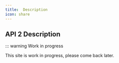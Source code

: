 ```yaml
---
title:  Description
icon: share
---
```


## API 2 Description

::: warning Work in progress

This site is work in progress, please come back later.

